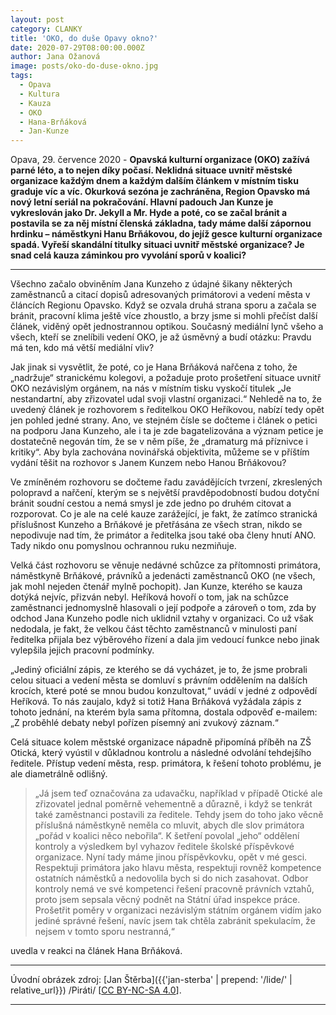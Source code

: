 ```yaml
---
layout: post
category: CLANKY
title: 'OKO, do duše Opavy okno?'
date: 2020-07-29T08:00:00.000Z
author: Jana Ožanová
image: posts/oko-do-duse-okno.jpg
tags:
  - Opava
  - Kultura
  - Kauza
  - OKO
  - Hana-Brňáková
  - Jan-Kunze
---
```


Opava, 29. července 2020 - **Opavská kulturní organizace (OKO) zažívá parné léto, a to nejen díky počasí. Neklidná situace uvnitř městské organizace každým dnem a každým dalším článkem v místním tisku graduje víc a víc. Okurková sezóna je zachráněna, Region Opavsko má nový letní seriál na pokračování. Hlavní padouch Jan Kunze je vykreslován jako Dr. Jekyll a Mr. Hyde a poté, co se začal bránit a postavila se za něj místní členská základna, tady máme další zápornou hrdinku – náměstkyni Hanu Brňákovou, do jejíž gesce kulturní organizace spadá. Vyřeší skandální titulky situaci uvnitř městské organizace? Je snad celá kauza záminkou pro vyvolání sporů v koalici?**

<hr />

Všechno začalo obviněním Jana Kunzeho z údajné šikany některých zaměstnanců a citací dopisů adresovaných primátorovi a vedení města v článcích Regionu Opavsko. Když se ozvala druhá strana sporu a začala se bránit, pracovní klima ještě více zhoustlo, a brzy jsme si mohli přečíst další článek, viděný opět jednostrannou optikou. Současný mediální lynč všeho a všech, kteří se znelíbili vedení OKO, je až úsměvný a budí otázku: Pravdu má ten, kdo má větší mediální vliv? 

Jak jinak si vysvětlit, že poté, co je Hana Brňáková nařčena z toho, že „nadržuje“ stranickému kolegovi, a požaduje proto prošetření situace uvnitř OKO nezávislým orgánem, na nás v místním tisku vyskočí titulek „Je nestandartní, aby zřizovatel udal svoji vlastní organizaci.“ Nehledě na to, že uvedený článek je rozhovorem s ředitelkou OKO Heříkovou, nabízí tedy opět jen pohled jedné strany. Ano, ve stejném čísle se dočteme i článek o petici na podporu Jana Kunzeho, ale i ta je zde bagatelizována a význam petice je dostatečně negován tím, že se v něm píše, že „dramaturg má příznivce i kritiky“. Aby byla zachována novinářská objektivita, můžeme se v příštím vydání těšit na rozhovor s Janem Kunzem nebo Hanou Brňákovou?

Ve zmíněném rozhovoru se dočteme řadu zavádějících tvrzení, zkreslených polopravd a nařčení, kterým se s největší pravděpodobností budou dotyční bránit soudní cestou a nemá smysl je zde jedno po druhém citovat a rozporovat. Co je ale na celé kauze zarážející, je fakt, že zatímco stranická příslušnost Kunzeho a Brňákové je přetřásána ze všech stran, nikdo se nepodivuje nad tím, že primátor a ředitelka jsou také oba členy hnutí ANO. Tady nikdo onu pomyslnou ochrannou ruku nezmiňuje.

Velká část rozhovoru se věnuje nedávné schůzce za přítomnosti primátora, náměstkyně Brňákové, právníků a jedenácti zaměstnanců OKO (ne všech, jak mohl nejeden čtenář mylně pochopit). Jan Kunze, kterého se kauza dotýká nejvíc, přizván nebyl. Heříková hovoří o tom, jak na schůzce zaměstnanci jednomyslně hlasovali o její podpoře a zároveň o tom, zda by odchod Jana Kunzeho podle nich uklidnil vztahy v organizaci. Co už však nedodala, je fakt, že velkou část těchto zaměstnanců v minulosti paní ředitelka přijala bez výběrového řízení a dala jim vedoucí funkce nebo jinak vylepšila jejich pracovní podmínky.

„Jediný oficiální zápis, ze kterého se dá vycházet, je to, že jsme probrali celou situaci a vedení města se domluví s právním oddělením na dalších krocích, které poté se mnou budou konzultovat,“ uvádí v jedné z odpovědí Heříková. To nás zaujalo, když si totiž Hana Brňáková vyžádala zápis z tohoto jednání, na kterém byla sama přítomna, dostala odpověď e-mailem: „Z proběhlé debaty nebyl pořízen písemný ani zvukový záznam.“

Celá situace kolem městské organizace nápadně připomíná příběh na ZŠ Otická, který vyústil v důkladnou kontrolu a následné odvolání tehdejšího ředitele. Přístup vedení města, resp. primátora, k řešení tohoto problému, je ale diametrálně odlišný.

> „Já jsem teď označována za udavačku, například v případě Otické ale zřizovatel jednal poměrně vehementně a důrazně, i když se tenkrát také zaměstnanci postavili za ředitele. Tehdy jsem do toho jako věcně příslušná náměstkyně neměla co mluvit, abych dle slov primátora „pořád v koalici něco nebořila“. K šetření povolal „jeho“ oddělení kontroly a výsledkem byl vyhazov ředitele školské příspěvkové organizace. Nyní tady máme jinou příspěvkovku, opět v mé gesci. Respektuji primátora jako hlavu města, respektuji rovněž kompetence ostatních náměstků a nedovolila bych si do nich zasahovat. Odbor kontroly nemá ve své kompetenci řešení pracovně právních vztahů, proto jsem sepsala věcný podnět na Státní úřad inspekce práce. Prošetřit poměry v organizaci nezávislým státním orgánem vidím jako jediné správné řešení, navíc jsem tak chtěla zabránit spekulacím, že nejsem v tomto sporu nestranná,“ 

uvedla v reakci na článek Hana Brňáková. 

---

Úvodní obrázek zdroj: [Jan Štěrba]({{'jan-sterba' | prepend: '/lide/' | relative_url}}) /Piráti/ \[[CC BY-NC-SA 4.0](https://creativecommons.org/licenses/by-nc-sa/4.0/deed.cs)\].

- - - 

